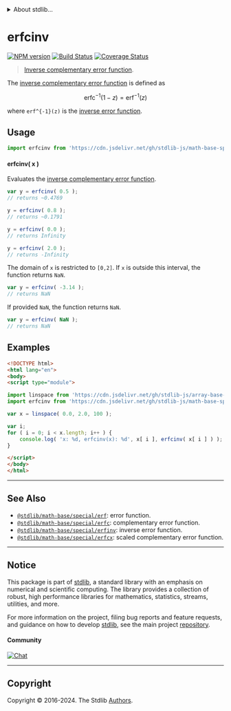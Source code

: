 <!--

@license Apache-2.0

Copyright (c) 2022 The Stdlib Authors.

Licensed under the Apache License, Version 2.0 (the "License");
you may not use this file except in compliance with the License.
You may obtain a copy of the License at

   http://www.apache.org/licenses/LICENSE-2.0

Unless required by applicable law or agreed to in writing, software
distributed under the License is distributed on an "AS IS" BASIS,
WITHOUT WARRANTIES OR CONDITIONS OF ANY KIND, either express or implied.
See the License for the specific language governing permissions and
limitations under the License.

-->


<details>
  <summary>
    About stdlib...
  </summary>
  <p>We believe in a future in which the web is a preferred environment for numerical computation. To help realize this future, we've built stdlib. stdlib is a standard library, with an emphasis on numerical and scientific computation, written in JavaScript (and C) for execution in browsers and in Node.js.</p>
  <p>The library is fully decomposable, being architected in such a way that you can swap out and mix and match APIs and functionality to cater to your exact preferences and use cases.</p>
  <p>When you use stdlib, you can be absolutely certain that you are using the most thorough, rigorous, well-written, studied, documented, tested, measured, and high-quality code out there.</p>
  <p>To join us in bringing numerical computing to the web, get started by checking us out on <a href="https://github.com/stdlib-js/stdlib">GitHub</a>, and please consider <a href="https://opencollective.com/stdlib">financially supporting stdlib</a>. We greatly appreciate your continued support!</p>
</details>

# erfcinv

[![NPM version][npm-image]][npm-url] [![Build Status][test-image]][test-url] [![Coverage Status][coverage-image]][coverage-url] <!-- [![dependencies][dependencies-image]][dependencies-url] -->

> [Inverse complementary error function][erfcinv].

<section class="intro">

The [inverse complementary error function][erfcinv] is defined as

<!-- <equation class="equation" label="eq:inverse_complementary_error_function" align="center" raw="\operatorname{erfc}^{-1}(1-z) = \operatorname{erf}^{-1}(z)" alt="Inverse complementary error function."> -->

```math
\mathop{\mathrm{erfc}}^{-1}(1-z) = \mathop{\mathrm{erf}}^{-1}(z)
```

<!-- <div class="equation" align="center" data-raw-text="\operatorname{erfc}^{-1}(1-z) = \operatorname{erf}^{-1}(z)" data-equation="eq:inverse_complementary_error_function">
    <img src="https://cdn.jsdelivr.net/gh/stdlib-js/stdlib@bb29798906e119fcb2af99e94b60407a270c9b32/lib/node_modules/@stdlib/math/base/special/erfcinv/docs/img/equation_inverse_complementary_error_function.svg" alt="Inverse complementary error function.">
    <br>
</div> -->

<!-- </equation> -->

where `erf^{-1}(z)` is the [inverse error function][@stdlib/math/base/special/erfinv].

</section>

<!-- /.intro -->



<section class="usage">

## Usage

```javascript
import erfcinv from 'https://cdn.jsdelivr.net/gh/stdlib-js/math-base-special-erfcinv@esm/index.mjs';
```

#### erfcinv( x )

Evaluates the [inverse complementary error function][erfcinv].

```javascript
var y = erfcinv( 0.5 );
// returns ~0.4769

y = erfcinv( 0.8 );
// returns ~0.1791

y = erfcinv( 0.0 );
// returns Infinity

y = erfcinv( 2.0 );
// returns -Infinity
```

The domain of `x` is restricted to `[0,2]`. If `x` is outside this interval, the function returns `NaN`.

```javascript
var y = erfcinv( -3.14 );
// returns NaN
```

If provided `NaN`, the function returns `NaN`.

```javascript
var y = erfcinv( NaN );
// returns NaN
```

</section>

<!-- /.usage -->

<section class="examples">

## Examples

<!-- eslint no-undef: "error" -->

```html
<!DOCTYPE html>
<html lang="en">
<body>
<script type="module">

import linspace from 'https://cdn.jsdelivr.net/gh/stdlib-js/array-base-linspace@esm/index.mjs';
import erfcinv from 'https://cdn.jsdelivr.net/gh/stdlib-js/math-base-special-erfcinv@esm/index.mjs';

var x = linspace( 0.0, 2.0, 100 );

var i;
for ( i = 0; i < x.length; i++ ) {
    console.log( 'x: %d, erfcinv(x): %d', x[ i ], erfcinv( x[ i ] ) );
}

</script>
</body>
</html>
```

</section>

<!-- /.examples -->

<!-- C interface documentation. -->



<!-- Section for related `stdlib` packages. Do not manually edit this section, as it is automatically populated. -->

<section class="related">

* * *

## See Also

-   <span class="package-name">[`@stdlib/math-base/special/erf`][@stdlib/math/base/special/erf]</span><span class="delimiter">: </span><span class="description">error function.</span>
-   <span class="package-name">[`@stdlib/math-base/special/erfc`][@stdlib/math/base/special/erfc]</span><span class="delimiter">: </span><span class="description">complementary error function.</span>
-   <span class="package-name">[`@stdlib/math-base/special/erfinv`][@stdlib/math/base/special/erfinv]</span><span class="delimiter">: </span><span class="description">inverse error function.</span>
-   <span class="package-name">[`@stdlib/math-base/special/erfcx`][@stdlib/math/base/special/erfcx]</span><span class="delimiter">: </span><span class="description">scaled complementary error function.</span>

</section>

<!-- /.related -->

<!-- Section for all links. Make sure to keep an empty line after the `section` element and another before the `/section` close. -->


<section class="main-repo" >

* * *

## Notice

This package is part of [stdlib][stdlib], a standard library with an emphasis on numerical and scientific computing. The library provides a collection of robust, high performance libraries for mathematics, statistics, streams, utilities, and more.

For more information on the project, filing bug reports and feature requests, and guidance on how to develop [stdlib][stdlib], see the main project [repository][stdlib].

#### Community

[![Chat][chat-image]][chat-url]

---

## Copyright

Copyright &copy; 2016-2024. The Stdlib [Authors][stdlib-authors].

</section>

<!-- /.stdlib -->

<!-- Section for all links. Make sure to keep an empty line after the `section` element and another before the `/section` close. -->

<section class="links">

[npm-image]: http://img.shields.io/npm/v/@stdlib/math-base-special-erfcinv.svg
[npm-url]: https://npmjs.org/package/@stdlib/math-base-special-erfcinv

[test-image]: https://github.com/stdlib-js/math-base-special-erfcinv/actions/workflows/test.yml/badge.svg?branch=v0.2.3
[test-url]: https://github.com/stdlib-js/math-base-special-erfcinv/actions/workflows/test.yml?query=branch:v0.2.3

[coverage-image]: https://img.shields.io/codecov/c/github/stdlib-js/math-base-special-erfcinv/main.svg
[coverage-url]: https://codecov.io/github/stdlib-js/math-base-special-erfcinv?branch=main

<!--

[dependencies-image]: https://img.shields.io/david/stdlib-js/math-base-special-erfcinv.svg
[dependencies-url]: https://david-dm.org/stdlib-js/math-base-special-erfcinv/main

-->

[chat-image]: https://img.shields.io/gitter/room/stdlib-js/stdlib.svg
[chat-url]: https://app.gitter.im/#/room/#stdlib-js_stdlib:gitter.im

[stdlib]: https://github.com/stdlib-js/stdlib

[stdlib-authors]: https://github.com/stdlib-js/stdlib/graphs/contributors

[umd]: https://github.com/umdjs/umd
[es-module]: https://developer.mozilla.org/en-US/docs/Web/JavaScript/Guide/Modules

[deno-url]: https://github.com/stdlib-js/math-base-special-erfcinv/tree/deno
[deno-readme]: https://github.com/stdlib-js/math-base-special-erfcinv/blob/deno/README.md
[umd-url]: https://github.com/stdlib-js/math-base-special-erfcinv/tree/umd
[umd-readme]: https://github.com/stdlib-js/math-base-special-erfcinv/blob/umd/README.md
[esm-url]: https://github.com/stdlib-js/math-base-special-erfcinv/tree/esm
[esm-readme]: https://github.com/stdlib-js/math-base-special-erfcinv/blob/esm/README.md
[branches-url]: https://github.com/stdlib-js/math-base-special-erfcinv/blob/main/branches.md

[erfcinv]: https://en.wikipedia.org/wiki/Error_function#Inverse_functions

[@stdlib/math/base/special/erfinv]: https://github.com/stdlib-js/math-base-special-erfinv/tree/esm

<!-- <related-links> -->

[@stdlib/math/base/special/erf]: https://github.com/stdlib-js/math-base-special-erf/tree/esm

[@stdlib/math/base/special/erfc]: https://github.com/stdlib-js/math-base-special-erfc/tree/esm

[@stdlib/math/base/special/erfcx]: https://github.com/stdlib-js/math-base-special-erfcx/tree/esm

<!-- </related-links> -->

</section>

<!-- /.links -->
